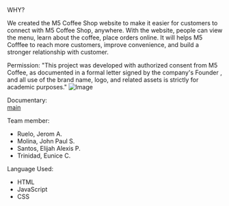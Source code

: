 WHY?

We created the M5 Coffee Shop website to make it easier for customers to connect with M5 Coffee Shop, anywhere. 
With the website, people can view the menu, learn about the coffee, place orders online. 
It will helps M5 Cofffee to reach more customers, improve convenience, and build a stronger relationship with customer.

Permission: "This project was developed with authorized consent from M5 Coffee, as documented in a formal letter signed by the company's Founder
, and all use of the brand name, logo, and related assets is strictly for academic purposes."
![Image](https://github.com/user-attachments/assets/4b3b7d5b-12e4-4279-b13c-dbb94a4fcef7)

Documentary:  
[main](https://drive.google.com/file/d/1ePds378YbSb4NquLMhwN83lYWpW5I7pW/view?usp=drive_link)


Team member:
+ Ruelo, Jerom A.
+ Molina, John Paul S.
+ Santos, Elijah Alexis P.
+ Trinidad, Eunice C.

Language Used:
+ HTML
+ JavaScript
+  CSS



